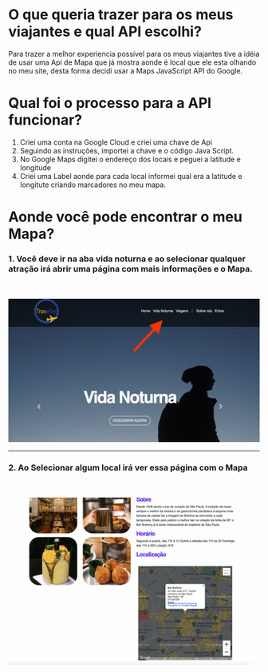 
<h1> O que queria trazer para os meus viajantes e qual API escolhi? </h1>



Para trazer a melhor experiencia possível para os meus viajantes tive a idéia de usar uma Api de Mapa que já mostra aonde é local que 
ele esta olhando no meu site, desta forma decidi usar a Maps JavaScript API do Google.


# Qual foi o processo para a API funcionar?


1. Criei uma conta na Google Cloud e criei uma chave de Api
2. Seguindo as instruções, importei a chave e o código Java Script.
3. No Google Maps digitei o endereço dos locais e peguei a latitude e longitude
4. Criei uma Label aonde para cada local informei qual era a latitude e longitute criando marcadores no meu mapa.


# Aonde você pode encontrar o meu Mapa?

<h3>1. Você deve ir na aba vida noturna e ao selecionar qualquer atração irá abrir uma página com mais informações e o Mapa.</h3>
<br><br>
<img src="Screen Shot 2022-04-08 at 21.12.35.png">


<hr>

<h3>2. Ao Selecionar algum local irá ver essa página com o Mapa</h3>
 <br><br>

<img src="Screen Shot 2022-04-08 at 21.08.37.png">


